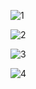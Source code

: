 ![1](https://github.com/GoodDamn/iOS_OpenGL/assets/76108467/b08e2969-f0e0-4774-9712-f7b6398c6c23)

![2](https://github.com/GoodDamn/iOS_OpenGL/assets/76108467/162f02e3-d9a1-4378-b5ad-213066321095)

![3](https://github.com/GoodDamn/iOS_OpenGL/assets/76108467/d465fab8-7f51-43f1-b033-5b5e68f09958)

![4](https://github.com/GoodDamn/iOS_OpenGL/assets/76108467/e87f8c2a-f036-4c73-a3d8-defc9ff7738d)
